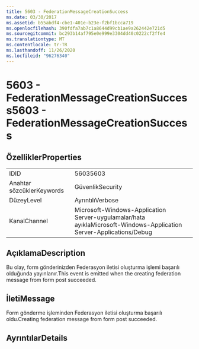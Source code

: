 ```yaml
---
title: 5603 - FederationMessageCreationSuccess
ms.date: 03/30/2017
ms.assetid: b55abdf4-cbe1-401e-b23e-f2bf1bcca719
ms.openlocfilehash: 390fdfa7ab7c1a8644d99cb1ae9a262442e721d5
ms.sourcegitcommit: bc293b14af795e0e999e3304dd40c0222cf2ffe4
ms.translationtype: MT
ms.contentlocale: tr-TR
ms.lasthandoff: 11/26/2020
ms.locfileid: "96276340"
---
```

# <a name="5603---federationmessagecreationsuccess"></a><span data-ttu-id="7c6df-102">5603 - FederationMessageCreationSuccess</span><span class="sxs-lookup"><span data-stu-id="7c6df-102">5603 - FederationMessageCreationSuccess</span></span>

## <a name="properties"></a><span data-ttu-id="7c6df-103">Özellikler</span><span class="sxs-lookup"><span data-stu-id="7c6df-103">Properties</span></span>  
  
|||  
|-|-|  
|<span data-ttu-id="7c6df-104">ID</span><span class="sxs-lookup"><span data-stu-id="7c6df-104">ID</span></span>|<span data-ttu-id="7c6df-105">5603</span><span class="sxs-lookup"><span data-stu-id="7c6df-105">5603</span></span>|  
|<span data-ttu-id="7c6df-106">Anahtar sözcükler</span><span class="sxs-lookup"><span data-stu-id="7c6df-106">Keywords</span></span>|<span data-ttu-id="7c6df-107">Güvenlik</span><span class="sxs-lookup"><span data-stu-id="7c6df-107">Security</span></span>|  
|<span data-ttu-id="7c6df-108">Düzey</span><span class="sxs-lookup"><span data-stu-id="7c6df-108">Level</span></span>|<span data-ttu-id="7c6df-109">Ayrıntılı</span><span class="sxs-lookup"><span data-stu-id="7c6df-109">Verbose</span></span>|  
|<span data-ttu-id="7c6df-110">Kanal</span><span class="sxs-lookup"><span data-stu-id="7c6df-110">Channel</span></span>|<span data-ttu-id="7c6df-111">Microsoft-Windows-Application Server-uygulamalar/hata ayıkla</span><span class="sxs-lookup"><span data-stu-id="7c6df-111">Microsoft-Windows-Application Server-Applications/Debug</span></span>|  
  
## <a name="description"></a><span data-ttu-id="7c6df-112">Açıklama</span><span class="sxs-lookup"><span data-stu-id="7c6df-112">Description</span></span>  

 <span data-ttu-id="7c6df-113">Bu olay, form gönderinizden Federasyon iletisi oluşturma işlemi başarılı olduğunda yayınlanır.</span><span class="sxs-lookup"><span data-stu-id="7c6df-113">This event is emitted when the creating federation message from form post succeeded.</span></span>  
  
## <a name="message"></a><span data-ttu-id="7c6df-114">İleti</span><span class="sxs-lookup"><span data-stu-id="7c6df-114">Message</span></span>  

 <span data-ttu-id="7c6df-115">Form gönderme işleminden Federasyon iletisi oluşturma başarılı oldu.</span><span class="sxs-lookup"><span data-stu-id="7c6df-115">Creating federation message from form post succeeded.</span></span>  
  
## <a name="details"></a><span data-ttu-id="7c6df-116">Ayrıntılar</span><span class="sxs-lookup"><span data-stu-id="7c6df-116">Details</span></span>
